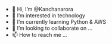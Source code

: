 - 👋 Hi, I’m @Kanchanarora
- 👀 I’m interested in technology
- 🌱 I’m currently learning Python & AWS
- 💞️ I’m looking to collaborate on ...
- 📫 How to reach me ...

<!---
Kanchanarora/Kanchanarora is a ✨ special ✨ repository because its `README.md` (this file) appears on your GitHub profile.
You can click the Preview link to take a look at your changes.
--->
